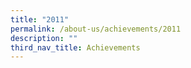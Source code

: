 ```yaml
---
title: "2011"
permalink: /about-us/achievements/2011
description: ""
third_nav_title: Achievements
---
```


